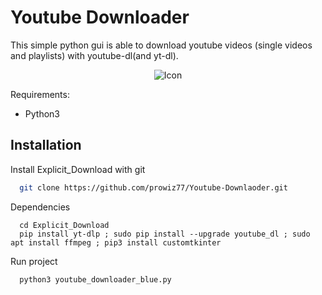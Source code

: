 # Youtube Downloader
This simple python gui is able to download youtube videos (single videos and playlists) with youtube-dl(and yt-dl).

<p align="center">
    <img src="https://github.com/prowiz77/Youtube-Downlaoder/blob/main/images/mockup.png" alt="Icon" />
</p>


Requirements:
  - Python3
   


## Installation

Install Explicit_Download with git

```bash
  git clone https://github.com/prowiz77/Youtube-Downlaoder.git
```

Dependencies
```
  cd Explicit_Download  
  pip install yt-dlp ; sudo pip install --upgrade youtube_dl ; sudo apt install ffmpeg ; pip3 install customtkinter
```

Run project

```bash
  python3 youtube_downloader_blue.py
```  
    
